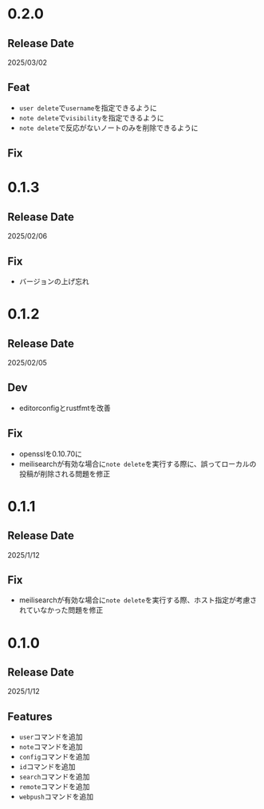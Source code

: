 # 0.2.0

## Release Date
2025/03/02

## Feat
- `user delete`で`username`を指定できるように
- `note delete`で`visibility`を指定できるように
- `note delete`で反応がないノートのみを削除できるように

## Fix

# 0.1.3

## Release Date
2025/02/06

## Fix
- バージョンの上げ忘れ

# 0.1.2

## Release Date
2025/02/05

## Dev
- editorconfigとrustfmtを改善

## Fix
- opensslを0.10.70に
- meilisearchが有効な場合に`note delete`を実行する際に、誤ってローカルの投稿が削除される問題を修正

# 0.1.1

## Release Date
2025/1/12

## Fix
- meilisearchが有効な場合に`note delete`を実行する際、ホスト指定が考慮されていなかった問題を修正


# 0.1.0

## Release Date
2025/1/12

## Features
- `user`コマンドを追加
- `note`コマンドを追加
- `config`コマンドを追加
- `id`コマンドを追加
- `search`コマンドを追加
- `remote`コマンドを追加
- `webpush`コマンドを追加
